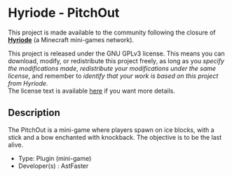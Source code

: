 # Hyriode - PitchOut

This project is made available to the community following the closure of [**Hyriode**](https://hyriode.fr) (a Minecraft mini-games network).<br>

This project is released under the GNU GPLv3 license. This means you can download, modify, or redistribute this project freely, as long as you *specify the modifications made*, *redistribute your modifications under the same license*, and remember to *identify that your work is based on this project from Hyriode*.<br>
The license text is available [here](LICENCE.md) if you want more details.

## Description

The PitchOut is a mini-game where players spawn on ice blocks, with a stick and a bow enchanted with knockback. The objective is to be the last alive.

- Type: Plugin (mini-game)
- Developer(s) : AstFaster